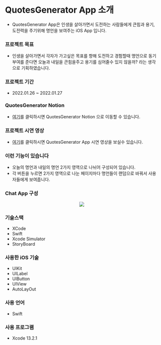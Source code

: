 # QuotesGenerator App 소개
- QuotesGenerator App은 인생을 살아가면서 도전하는 사람들에게 큰힘과 용기, 도전력을 주기위해 명언을 보여주는 iOS App 입니다.

### 프로젝트 목표
- 인생을 살아가면서 각자가 가고싶은 목표를 향해 도전하고 경험할때 명언으로 동기부여를 준다면 오늘과 내일을 큰힘을주고 용기를 심어줄수 있지 않을까? 라는 생각으로 기획하였습니다.

### 프로젝트 기간
- 2022.01.26 ~ 2022.01.27

### QuotesGenerator Notion
- [여기](https://www.notion.so/App-5fd5eb6ddecc4e2dbb967b3a0c1971de?pvs=4)를 클릭하시면 QuotesGenerator Notion 으로 이동할 수 있습니다. 

### 프로젝트 시연 영상
- [여기](https://youtu.be/ZQRbCzOt1Z0)를 클릭하시면 QuotesGenerator App 시연 영상을 보실수 있습니다.

### 이런 기능이 있습니다
- 오늘의 명언과 내일의 명언 2가지 영역으로 나뉘어 구성되어 있습니다.
- 각 버튼을 누르면 2가지 영역으로 나눈 페이지마다 명언들이 랜덤으로 바꿔서 사용자들에게 보여줍니다.

### Chat App 구성
<div align="center">
<img src="https://github.com/rlatjdgh9612/QuotesGenerator/assets/78453933/6816b827-e4c6-4f82-819e-5d991cd2d73b">
</div>

### 기술스택
- XCode
- Swift
- Xcode Simulator
- StoryBoard

### 사용한 iOS 기술
- UIKit
- UILabel
- UIButton
- UIView
- AutoLayOut

### 사용 언어
- Swift

### 사용 프로그램
- Xcode 13.2.1
